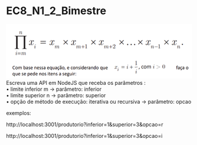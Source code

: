 # EC8_N1_2_Bimestre
![Alt text](Produtorio.PNG?raw=true "Arquitetura")
<br />
Escreva uma API em NodeJS que receba os parâmetros :
<br />
• limite inferior m -> parâmetro: inferior
<br />
• limite superior n  -> parâmetro: superior
<br />
• opção de método de execução: iterativa ou recursiva -> parâmetro: opcao
<br />


exemplos:

http://localhost:3001/produtorio?inferior=1&superior=3&opcao=r

http://localhost:3001/produtorio?inferior=1&superior=3&opcao=i


